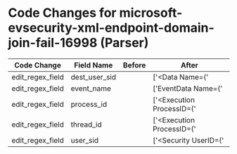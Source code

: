 # Code Changes for microsoft-evsecurity-xml-endpoint-domain-join-fail-16998 (Parser)

| Code Change | Field Name | Before | After |
|-------------|------------|--------|-------|
| edit_regex_field | dest_user_sid |  | ['<Data Name=(\'|")Computer Account SID:(\'|")>({dest_user_sid}[^<]+)<'] |
| edit_regex_field | event_name |  | ['EventData Name=(\'|")({event_name}[^>\'"]+)'] |
| edit_regex_field | process_id |  | ['<Execution ProcessID=(\'|")({process_id}\d+)(\'|") ThreadID=(\'|")({thread_id}\d+)(\'|")\/>'] |
| edit_regex_field | thread_id |  | ['<Execution ProcessID=(\'|")({process_id}\d+)(\'|") ThreadID=(\'|")({thread_id}\d+)(\'|")\/>'] |
| edit_regex_field | user_sid |  | ['<Security UserID=(\'|")({user_sid}[^\'"]+)(\'|")\/>'] |